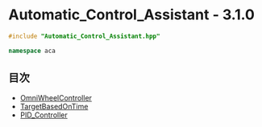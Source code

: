 # Automatic_Control_Assistant - 3.1.0
```c++
#include "Automatic_Control_Assistant.hpp"
```

```c++
namespace aca
```

## 目次
- [OmniWheelController](omni_wheel_controller/README.md)
- [TargetBasedOnTime](target_based_on_time/README.md)
- [PID_Controller](pid_controller/README.md)